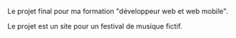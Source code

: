 Le projet final pour ma formation "développeur web et web mobile".

Le projet est un site pour un festival de musique fictif.